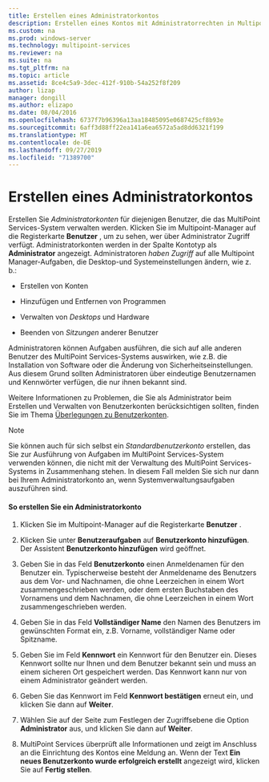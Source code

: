 ```yaml
---
title: Erstellen eines Administratorkontos
description: Erstellen eines Kontos mit Administratorrechten in Multipoint Services
ms.custom: na
ms.prod: windows-server
ms.technology: multipoint-services
ms.reviewer: na
ms.suite: na
ms.tgt_pltfrm: na
ms.topic: article
ms.assetid: 8ce4c5a9-3dec-412f-910b-54a252f8f209
author: lizap
manager: dongill
ms.author: elizapo
ms.date: 08/04/2016
ms.openlocfilehash: 6737f7b96396a13aa18485095e0687425cf8b93e
ms.sourcegitcommit: 6aff3d88ff22ea141a6ea6572a5ad8dd6321f199
ms.translationtype: MT
ms.contentlocale: de-DE
ms.lasthandoff: 09/27/2019
ms.locfileid: "71389700"
---
```

# <a name="create-an-administrative-user-account"></a>Erstellen eines Administratorkontos
Erstellen Sie *Administratorkonten* für diejenigen Benutzer, die das MultiPoint Services-System verwalten werden. Klicken Sie im Multipoint-Manager auf die Registerkarte **Benutzer** , um zu sehen, wer über Administrator Zugriff verfügt. Administratorkonten werden in der Spalte Kontotyp als **Administrator** angezeigt. Administratoren *haben Zugriff* auf alle Multipoint Manager-Aufgaben, die Desktop-und Systemeinstellungen ändern, wie z. b.:  
  
-   Erstellen von Konten  
  
-   Hinzufügen und Entfernen von Programmen  
  
-   Verwalten von *Desktops* und Hardware  
  
-   Beenden von *Sitzungen* anderer Benutzer  
  
Administratoren können Aufgaben ausführen, die sich auf alle anderen Benutzer des MultiPoint Services-Systems auswirken, wie z.B. die Installation von Software oder die Änderung von Sicherheitseinstellungen. Aus diesem Grund sollten Administratoren über eindeutige Benutzernamen und Kennwörter verfügen, die nur ihnen bekannt sind.  
  
Weitere Informationen zu Problemen, die Sie als Administrator beim Erstellen und Verwalten von Benutzerkonten berücksichtigen sollten, finden Sie im Thema [Überlegungen zu Benutzerkonten](User-Account-Considerations.md).  
  
> [!NOTE]  
> Sie können auch für sich selbst ein *Standardbenutzerkonto* erstellen, das Sie zur Ausführung von Aufgaben im MultiPoint Services-System verwenden können, die nicht mit der Verwaltung des MultiPoint Services-Systems in Zusammenhang stehen. In diesem Fall melden Sie sich nur dann bei Ihrem Administratorkonto an, wenn Systemverwaltungsaufgaben auszuführen sind.  
  
#### <a name="to-create-an-administrative-user-account"></a>So erstellen Sie ein Administratorkonto  
  
1.  Klicken Sie im Multipoint-Manager auf die Registerkarte **Benutzer** .  
  
2.  Klicken Sie unter **Benutzeraufgaben** auf **Benutzerkonto hinzufügen**. Der Assistent **Benutzerkonto hinzufügen** wird geöffnet.  
  
3.  Geben Sie in das Feld **Benutzerkonto** einen Anmeldenamen für den Benutzer ein. Typischerweise besteht der Anmeldename des Benutzers aus dem Vor- und Nachnamen, die ohne Leerzeichen in einem Wort zusammengeschrieben werden, oder dem ersten Buchstaben des Vornamens und dem Nachnamen, die ohne Leerzeichen in einem Wort zusammengeschrieben werden.  
  
4.  Geben Sie in das Feld **Vollständiger Name** den Namen des Benutzers im gewünschten Format ein, z.B. Vorname, vollständiger Name oder Spitzname.  
  
5.  Geben Sie im Feld **Kennwort** ein Kennwort für den Benutzer ein. Dieses Kennwort sollte nur Ihnen und dem Benutzer bekannt sein und muss an einem sicheren Ort gespeichert werden. Das Kennwort kann nur von einem Administrator geändert werden.  
  
6.  Geben Sie das Kennwort im Feld **Kennwort bestätigen** erneut ein, und klicken Sie dann auf **Weiter**.  
  
7.  Wählen Sie auf der Seite zum Festlegen der Zugriffsebene die Option **Administrator** aus, und klicken Sie dann auf **Weiter**.  
  
8.  MultiPoint Services überprüft alle Informationen und zeigt im Anschluss an die Einrichtung des Kontos eine Meldung an. Wenn der Text **Ein neues Benutzerkonto wurde erfolgreich erstellt** angezeigt wird, klicken Sie auf **Fertig stellen**.  
